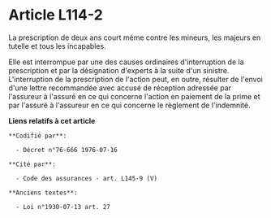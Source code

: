 # Article L114-2

La prescription de deux ans court même contre les mineurs, les majeurs en tutelle et tous les incapables.

Elle est interrompue par une des causes ordinaires d'interruption de la prescription et par la désignation d'experts à la
suite d'un sinistre. L'interruption de la prescription de l'action peut, en outre, résulter de l'envoi d'une lettre
recommandée avec accusé de réception adressée par l'assureur à l'assuré en ce qui concerne l'action en paiement de la prime
et par l'assuré à l'assureur en ce qui concerne le règlement de l'indemnité.

**Liens relatifs à cet article**

	**Codifié par**:

	  - Décret n°76-666 1976-07-16

	**Cité par**:

	  - Code des assurances - art. L145-9 (V)

	**Anciens textes**:

	  - Loi n°1930-07-13 art. 27
